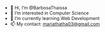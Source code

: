 - 👋 Hi, I’m @BarbosaThaissa
- 👀 I’m interested in Computer Science
- 🌱 I’m currently learning Web Development
- 📫 My contact: mariathatha03@gmail.com

<!---
BarbosaThaissa/BarbosaThaissa is a ✨ special ✨ repository because its `README.md` (this file) appears on your GitHub profile.
You can click the Preview link to take a look at your changes.
--->
